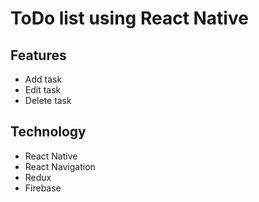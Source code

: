 # ToDo list using React Native
## Features
 - Add task
 - Edit task
 - Delete task
## Technology
 - React Native
 - React Navigation
 - Redux
 - Firebase
